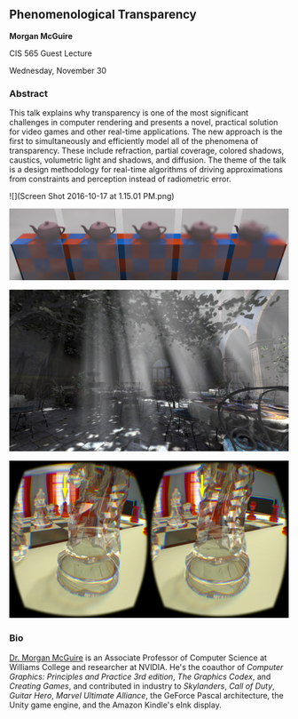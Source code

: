 ## Phenomenological Transparency

**Morgan McGuire**

CIS 565 Guest Lecture

Wednesday, November 30

### Abstract

This talk explains why transparency is one of the most significant challenges in computer rendering and presents a novel, practical solution for video games and other real-time applications. The new approach is the first to simultaneously and efficiently model all of the phenomena of transparency. These include refraction, partial coverage, colored shadows, caustics, volumetric light and shadows, and diffusion. The theme of the talk is a design methodology for real-time algorithms of driving approximations from constraints and perception instead of radiometric error.

![](Screen Shot 2016-10-17 at 1.15.01 PM.png)

![](frosted_glass.png)

![](sm-fog-1.jpg)

![](vr.png)

### Bio

[Dr. Morgan McGuire](http://cs.williams.edu/~morgan/) is an Associate Professor of Computer Science at Williams College and researcher at NVIDIA. He's the coauthor of _Computer Graphics: Principles and Practice 3rd edition_, _The Graphics Codex_, and _Creating Games_, and contributed in industry to _Skylanders_, _Call of Duty_, _Guitar Hero_, _Marvel Ultimate Alliance_, the GeForce Pascal architecture, the Unity game engine, and the Amazon Kindle's eInk display.